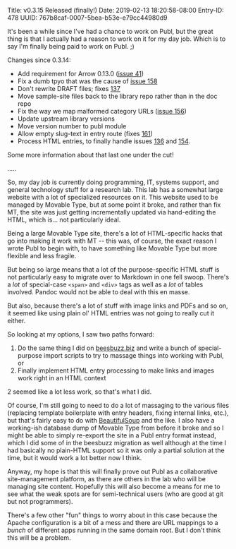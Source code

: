 Title: v0.3.15 Released (finally!)
Date: 2019-02-13 18:20:58-08:00
Entry-ID: 478
UUID: 767b8caf-0007-5bea-b53e-e79cc44980d9

It's been a while since I've had a chance to work on Publ, but the great thing is that I actually had a reason to work on it for my day job. Which is to say I'm finally being paid to work on Publ. ;)

Changes since 0.3.14:

* Add requirement for Arrow 0.13.0 ([issue 41](/issue/41))
* Fix a dumb tpyo that was the cause of [issue 158](/issue/158)
* Don't rewrite DRAFT files; fixes [137](/issue/137)
* Move sample-site files back to the library repo rather than in the doc repo
* Fix the way we map malformed category URLs ([issue 156](/issue/156))
* Update upstream library versions
* Move version number to publ module
* Allow empty slug-text in entry route (fixes [161](/issue/161))
* Process HTML entries, to finally handle issues [136](/issue/136) and [154](/issue/154).

Some more information about that last one under the cut!

.....

So, my day job is currently doing programming, IT, systems support, and general technology stuff for a research lab. This lab has a somewhat large website with a lot of specialized resources on it. This website used to be managed by Movable Type, but at some point it broke, and rather than fix MT, the site was just getting incrementally updated via hand-editing the HTML, which is... not particularly ideal.

Being a large Movable Type site, there's a lot of HTML-specific hacks that go into making it work with MT -- this was, of course, the exact reason I wrote Publ to begin with, to have something like Movable Type but more flexible and less fragile.

But being so large means that a lot of the purpose-specific HTML stuff is not particularly easy to migrate over to Markdown in one fell swoop. There's a *lot* of special-case `<span>` and `<div>` tags as well as a *lot* of tables involved. Pandoc would not be able to deal with this en masse.

But also, because there's a lot of stuff with image links and PDFs and so on, it seemed like using plain ol' HTML entries was not going to really cut it either.

So looking at my options, I saw two paths forward:

1. Do the same thing I did on [beesbuzz.biz](http://beesbuzz.biz/) and write a bunch of special-purpose import scripts to try to massage things into working with Publ, or
2. Finally implement HTML entry processing to make links and images work right in an HTML context

2 seemed like a lot less work, so that's what I did.

Of course, I'm still going to need to do a lot of massaging to the various files (replacing template boilerplate with entry headers, fixing internal links, etc.), but that's fairly easy to do with [BeautifulSoup](https://www.crummy.com/software/BeautifulSoup/) and the like. I also have a working-ish database dump of Movable Type from before it broke and so I might be able to simply re-export the site in a Publ entry format instead, which I did some of in the beesbuzz migration as well although at the time I had basically no plain-HTML support so it was only a partial solution at the time, but it would work a lot better now I think.

Anyway, my hope is that this will finally prove out Publ as a collaborative site-management platform, as there are others in the lab who will be managing site content. Hopefully this will also become a means for me to see what the weak spots are for semi-technical users (who are good at git but not programmers).

There's a few other "fun" things to worry about in this case because the Apache configuration is a bit of a mess and there are URL mappings to a *bunch* of different apps running in the same domain root. But I don't think this will be a problem.
